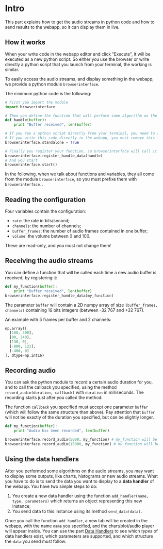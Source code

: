 # Intro

This part explains how to get the audio streams in python code and how to send results to the webapp, so it can display them in live.

## How it works

When your write code in the webapp editor and click "Execute", it will be executed as a new python script.
So either you use the browser or write directly a python script that you launch from your terminal, the working is similar.

To easily access the audio streams, and display something in the webapp, we provide a python module `browserinterface`.

The minimum python code is the following:

```python
# First you import the module
import browserinterface

# Then you define the function that will perform some algorithm on the audio streams
def handle(buffer):
    print "Buffer received", len(buffer)

# If you run a python script directly from your terminal, you need to set `standalone` to True
# If you write this code directly in the webapp, you must remove this line (or set `standalone` to False)
browserinterface.standalone = True

# Finally you register your function, so browserinterface will call it every time a new audio buffer is received,
browserinterface.register_handle_data(handle)
# And you start
browserinterface.start()
```

In the following, when we talk about functions and variables, they all come from the module `browserinterface`, so you must prefixe them with `browserinterface.`.

## Reading the configuration

Four variables contain the configuration:

* `rate`: the rate in bits/second;
* `channels`: the number of channels;
* `buffer_frames`: the number of audio frames contained in one buffer;
* `volume`: the volume between 0 and 100.

These are read-only, and you must not change them!


## Receiving the audio streams

You can define a function that will be called each time a new audio buffer is received, by registering it:
```python
def my_function(buffer):
    print "Buffer received", len(buffer)
browserinterface.register_handle_data(my_function)
```

The parameter `buffer` will contain a 2D numpy array of size `(buffer_frames, channels)` containing 16 bits integers (between -32 767 and +32 767).

An example with 5 frames per buffer and 2 channels:

```python
np.array([
  [100, 300],
  [80, 240],
  [130, 0],
  [-800, 123],
  [-400, 0]
], dtype=np.int16)
```


## Recording audio

You can ask the python module to record a certain audio duration for you, and to call the callback you specified, using the method `record_audio(duration, callback)` with `duration` in milliseconds.
The recording starts just after you called the method.

The function `callback` you specified must accept one parameter `buffer` (which will follow the same structure than above).
Pay attention that `buffer` will not be exactly of the duration you specified, but can be slightly longer.

```python
def my_function(buffer):
    print "Audio has been recorded", len(buffer)

browserinterface.record_audio(5000, my_function) # my_function will be called after 5 seconds
browserinterface.record_audio(15000, my_function) # my_function will be called after 15 seconds
```

## Using the data handlers

After you performed some algorithms on the audio streams, you may want to display some outputs, like charts, histograms or new audio streams.
What you have to do is to send the data you want to display to a **data handler** of the webapp.
You have two simple steps to do:

1. You create a new data handler using the function `add_handler(name, type, parameters)` which returns an object representing this new instance;
2. You send data to this instance using its method `send_data(data)`.

Once you call the function `add_handler`, a new tab will be created in the webapp, with the name `name` you specified, and the chart/plot/audio player will appear inside.
You can use the part [Data Handlers](data-handlers.md) to see which *types* of data handlers exist, which parameters are supported, and which structure the `data` you send must follow.
